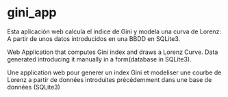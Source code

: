 # gini_app
Esta aplicación web calcula el indice de Gini y modela una curva de Lorenz:
A partir de unos datos introducidos en una BBDD en SQLite3.

Web Application that computes Gini index and draws a Lorenz Curve.
Data generated introducing it manually in a form(database in SQLite3).

Une application web pour generer un index Gini et modeliser une courbe de Lorenz a partir de données
introduites précédemment dans une base de données (SQLite3)
